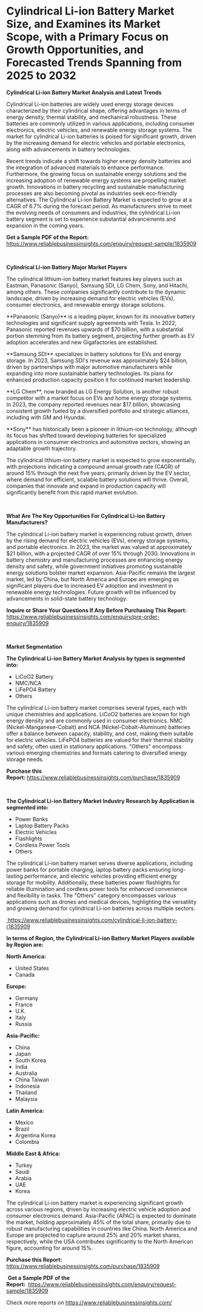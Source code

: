<p><h1>Cylindrical Li-ion Battery Market Size, and Examines its Market Scope, with a Primary Focus on Growth Opportunities, and Forecasted Trends Spanning from 2025 to 2032</h1></p><p><strong>Cylindrical Li-ion Battery Market Analysis and Latest Trends</strong></p>
<p><p>Cylindrical Li-ion batteries are widely used energy storage devices characterized by their cylindrical shape, offering advantages in terms of energy density, thermal stability, and mechanical robustness. These batteries are commonly utilized in various applications, including consumer electronics, electric vehicles, and renewable energy storage systems. The market for cylindrical Li-ion batteries is poised for significant growth, driven by the increasing demand for electric vehicles and portable electronics, along with advancements in battery technologies.</p><p>Recent trends indicate a shift towards higher energy density batteries and the integration of advanced materials to enhance performance. Furthermore, the growing focus on sustainable energy solutions and the increasing adoption of renewable energy systems are propelling market growth. Innovations in battery recycling and sustainable manufacturing processes are also becoming pivotal as industries seek eco-friendly alternatives. The Cylindrical Li-ion Battery Market is expected to grow at a CAGR of 6.7% during the forecast period. As manufacturers strive to meet the evolving needs of consumers and industries, the cylindrical Li-ion battery segment is set to experience substantial advancements and expansion in the coming years.</p></p>
<p><strong>Get a Sample PDF of the Report:&nbsp;</strong> <a href="https://www.reliablebusinessinsights.com/enquiry/request-sample/1835909?utm_campaign=3003&utm_medium=2&utm_source=Github&utm_content=ia&utm_term=26032025&utm_id=cylindrical-li-ion-battery">https://www.reliablebusinessinsights.com/enquiry/request-sample/1835909</a></p>
<p>&nbsp;</p>
<p><strong>Cylindrical Li-ion Battery Major Market Players</strong></p>
<p><p>The cylindrical lithium-ion battery market features key players such as Eastman, Panasonic (Sanyo), Samsung SDI, LG Chem, Sony, and Hitachi, among others. These companies significantly contribute to the dynamic landscape, driven by increasing demand for electric vehicles (EVs), consumer electronics, and renewable energy storage solutions.</p><p>**Panasonic (Sanyo)** is a leading player, known for its innovative battery technologies and significant supply agreements with Tesla. In 2022, Panasonic reported revenues upwards of $70 billion, with a substantial portion stemming from its battery segment, projecting further growth as EV adoption accelerates and new Gigafactories are established.</p><p>**Samsung SDI** specializes in battery solutions for EVs and energy storage. In 2023, Samsung SDI's revenue was approximately $24 billion, driven by partnerships with major automotive manufacturers while expanding into more sustainable battery technologies. Its plans for enhanced production capacity position it for continued market leadership.</p><p>**LG Chem**, now branded as LG Energy Solution, is another robust competitor with a market focus on EVs and home energy storage systems. In 2023, the company reported revenues near $17 billion, showcasing consistent growth fueled by a diversified portfolio and strategic alliances, including with GM and Hyundai.</p><p>**Sony** has historically been a pioneer in lithium-ion technology, although its focus has shifted toward developing batteries for specialized applications in consumer electronics and automotive sectors, showing an adaptable growth trajectory.</p><p>The cylindrical lithium-ion battery market is expected to grow exponentially, with projections indicating a compound annual growth rate (CAGR) of around 15% through the next five years, primarily driven by the EV sector, where demand for efficient, scalable battery solutions will thrive. Overall, companies that innovate and expand in production capacity will significantly benefit from this rapid market evolution.</p></p>
<p>&nbsp;</p>
<p><strong>What Are The Key Opportunities For Cylindrical Li-ion Battery Manufacturers?</strong></p>
<p><p>The cylindrical Li-ion battery market is experiencing robust growth, driven by the rising demand for electric vehicles (EVs), energy storage systems, and portable electronics. In 2023, the market was valued at approximately $21 billion, with a projected CAGR of over 15% through 2030. Innovations in battery chemistry and manufacturing processes are enhancing energy density and safety, while government initiatives promoting sustainable energy solutions bolster market expansion. Asia-Pacific remains the largest market, led by China, but North America and Europe are emerging as significant players due to increased EV adoption and investment in renewable energy technologies. Future growth will be influenced by advancements in solid-state battery technology.</p></p>
<p><strong>Inquire or Share Your Questions If Any Before Purchasing This Report:</strong> <a href="https://www.reliablebusinessinsights.com/enquiry/pre-order-enquiry/1835909?utm_campaign=3003&utm_medium=2&utm_source=Github&utm_content=ia&utm_term=26032025&utm_id=cylindrical-li-ion-battery">https://www.reliablebusinessinsights.com/enquiry/pre-order-enquiry/1835909</a></p>
<p>&nbsp;</p>
<p><strong>Market Segmentation</strong></p>
<p><strong>The Cylindrical Li-ion Battery Market Analysis by types is segmented into:</strong></p>
<p><ul><li>LiCoO2 Battery</li><li>NMC/NCA</li><li>LiFePO4 Battery</li><li>Others</li></ul></p>
<p><p>The cylindrical Li-ion battery market comprises several types, each with unique chemistries and applications. LiCoO2 batteries are known for high energy density and are commonly used in consumer electronics. NMC (Nickel-Manganese-Cobalt) and NCA (Nickel-Cobalt-Aluminum) batteries offer a balance between capacity, stability, and cost, making them suitable for electric vehicles. LiFePO4 batteries are valued for their thermal stability and safety, often used in stationary applications. "Others" encompass various emerging chemistries and formats catering to diversified energy storage needs.</p></p>
<p><strong>Purchase this Report:&nbsp;</strong><a href="https://www.reliablebusinessinsights.com/purchase/1835909?utm_campaign=3003&utm_medium=2&utm_source=Github&utm_content=ia&utm_term=26032025&utm_id=cylindrical-li-ion-battery">https://www.reliablebusinessinsights.com/purchase/1835909</a></p>
<p>&nbsp;</p>
<p><strong>The Cylindrical Li-ion Battery Market Industry Research by Application is segmented into:</strong></p>
<p><ul><li>Power Banks</li><li>Laptop Battery Packs</li><li>Electric Vehicles</li><li>Flashlights</li><li>Cordless Power Tools</li><li>Others</li></ul></p>
<p><p>The cylindrical Li-ion battery market serves diverse applications, including power banks for portable charging, laptop battery packs ensuring long-lasting performance, and electric vehicles providing efficient energy storage for mobility. Additionally, these batteries power flashlights for reliable illumination and cordless power tools for enhanced convenience and flexibility in tasks. The "Others" category encompasses various applications such as drones and medical devices, highlighting the versatility and growing demand for cylindrical Li-ion batteries across multiple sectors.</p></p>
<p><a href="https://www.reliablebusinessinsights.com/cylindrical-li-ion-battery-r1835909?utm_campaign=3003&utm_medium=2&utm_source=Github&utm_content=ia&utm_term=26032025&utm_id=cylindrical-li-ion-battery">&nbsp;https://www.reliablebusinessinsights.com/cylindrical-li-ion-battery-r1835909</a></p>
<p><strong>In terms of Region, the Cylindrical Li-ion Battery Market Players available by Region are:</strong></p>
<p>
    <p> <strong> North America: </strong>
        <ul>
            <li>United States</li>
            <li>Canada</li>
        </ul>
        </p> 
    <p> <strong> Europe: </strong>
        <ul>
            <li>Germany</li>
            <li>France</li>
            <li>U.K.</li>
            <li>Italy</li>
            <li>Russia</li>
        </ul>
        </p> 
    <p> <strong> Asia-Pacific: </strong>
        <ul>
            <li>China</li>
            <li>Japan</li>
            <li>South Korea</li>
            <li>India</li>
            <li>Australia</li>
            <li>China Taiwan</li>
            <li>Indonesia</li>
            <li>Thailand</li>
            <li>Malaysia</li>
        </ul>
        </p> 
    <p> <strong> Latin America: </strong>
        <ul>
            <li>Mexico</li>
            <li>Brazil</li>
            <li>Argentina Korea</li>
            <li>Colombia</li>
        </ul>
        </p> 
    <p> <strong> Middle East & Africa: </strong>
        <ul>
            <li>Turkey</li>
            <li>Saudi</li>
            <li>Arabia</li>
            <li>UAE</li>
            <li>Korea</li>
        </ul>
    </p>
    </p>
<p><p>The cylindrical Li-ion battery market is experiencing significant growth across various regions, driven by increasing electric vehicle adoption and consumer electronics demand. Asia-Pacific (APAC) is expected to dominate the market, holding approximately 45% of the total share, primarily due to robust manufacturing capabilities in countries like China. North America and Europe are projected to capture around 25% and 20% market shares, respectively, while the USA contributes significantly to the North American figure, accounting for around 15%.</p></p>
<p><strong>Purchase this Report: </strong><a href="https://www.reliablebusinessinsights.com/purchase/1835909?utm_campaign=3003&utm_medium=2&utm_source=Github&utm_content=ia&utm_term=26032025&utm_id=cylindrical-li-ion-battery">https://www.reliablebusinessinsights.com/purchase/1835909</a></p>
<p>&nbsp;<strong>Get a Sample PDF of the Report:&nbsp;&nbsp;</strong><a href="https://www.reliablebusinessinsights.com/enquiry/request-sample/1835909?utm_campaign=3003&utm_medium=2&utm_source=Github&utm_content=ia&utm_term=26032025&utm_id=cylindrical-li-ion-battery">https://www.reliablebusinessinsights.com/enquiry/request-sample/1835909</a></p>
<p><strong></strong></p>
<p>Check more reports on <a href="https://www.reliablebusinessinsights.com/?utm_campaign=3003&utm_medium=2&utm_source=Github&utm_content=ia&utm_term=26032025&utm_id=cylindrical-li-ion-battery">https://www.reliablebusinessinsights.com/</a></p>